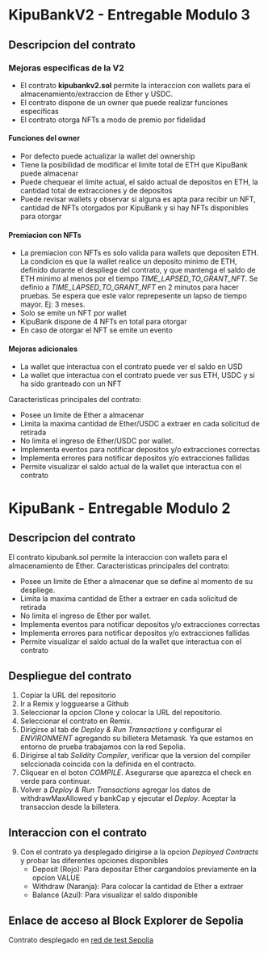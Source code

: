 # KipuBankV2 - Entregable Modulo 3
## Descripcion del contrato

### Mejoras especificas de la V2
- El contrato __kipubankv2.sol__ permite la interaccion con wallets para el almacenamiento/extraccion de Ether y USDC.
- El contrato dispone de un owner que puede realizar funciones especificas
- El contrato otorga NFTs a modo de premio por fidelidad 

#### Funciones del owner
- Por defecto puede actualizar la wallet del ownership
- Tiene la posibilidad de modificar el limite total de ETH que KipuBank puede almacenar
- Puede chequear el limite actual, el saldo actual de depositos en ETH, la cantidad total de extracciones y de depositos
- Puede revisar wallets y observar si alguna es apta para recibir un NFT, cantidad de NFTs otorgados por KipuBank y si hay NFTs disponibles para otorgar

#### Premiacion con NFTs
- La premiacion con NFTs es solo valida para wallets que depositen ETH. La condicion es que la wallet realice un deposito minimo de 
ETH, definido durante el despliege del contrato, y que mantenga el saldo de ETH minimo al menos por el tiempo _TIME_LAPSED_TO_GRANT_NFT_.
  Se definio a _TIME_LAPSED_TO_GRANT_NFT_ en 2 minutos para hacer pruebas. Se espera que este valor reprepesente un lapso de tiempo mayor. Ej: 3 meses.
- Solo se emite un NFT por wallet 
- KipuBank dispone de 4 NFTs en total para otorgar
- En caso de otorgar el NFT se emite un evento

#### Mejoras adicionales
- La wallet que interactua con el contrato puede ver el saldo en USD
- La wallet que interactua con el contrato puede ver sus ETH, USDC y si ha sido granteado con un NFT

Caracteristicas principales del contrato:
- Posee un limite de Ether a almacenar
- Limita la maxima cantidad de Ether/USDC a extraer en cada solicitud de retirada
- No limita el ingreso de Ether/USDC por wallet.
- Implementa eventos para notificar depositos y/o extracciones correctas
- Implementa errores para notificar depositos y/o extracciones fallidas
- Permite visualizar el saldo actual de la wallet que interactua con el contrato


# KipuBank - Entregable Modulo 2
## Descripcion del contrato

El contrato kipubank.sol permite la interaccion con wallets para el almacenamiento de Ether. Caracteristicas principales del contrato:

- Posee un limite de Ether a almacenar que se define al momento de su despliege.
- Limita la maxima cantidad de Ether a extraer en cada solicitud de retirada
- No limita el ingreso de Ether por wallet.
- Implementa eventos para notificar depositos y/o extracciones correctas
- Implementa errores para notificar depositos y/o extracciones fallidas
- Permite visualizar el saldo actual de la wallet que interactua con el contrato


Despliegue del contrato
-----------------------------
1. Copiar la URL del repositorio 
2. Ir a Remix y logguearse a Github 
3. Seleccionar la opcion Clone y colocar la URL del repositorio.
4. Seleccionar el contrato en Remix.
5. Dirigirse al tab de _Deploy & Run Transactions_ y configurar el _ENVIRONMENT_ agregando su billetera Metamask. Ya que estamos en entorno 
de prueba trabajamos con la red Sepolia.
6. Dirigirse al tab _Solidity Compiler_, verificar que la version del compiler selccionada coincida con la definida en el contracto.
7. Cliquear en el boton _COMPILE_. Asegurarse que aparezca el check en verde para continuar.
8. Volver a _Deploy & Run Transactions_ agregar los datos de withdrawMaxAllowed y bankCap y ejecutar el _Deploy_. Aceptar la transaccion desde la billetera.

Interaccion con el contrato
-----------------------------
9. Con el contrato ya desplegado dirigirse a la opcion _Deployed Contracts_ y probar las diferentes opciones disponibles
   - Deposit (Rojo): Para depositar Ether cargandolos previamente en la opcion VALUE
   - Withdraw (Naranja): Para colocar la cantidad de Ether a extraer
   - Balance (Azul): Para visualizar el saldo disponible 


Enlace de acceso al Block Explorer de Sepolia
-------------------------------------------------
Contrato desplegado en [red de test Sepolia](https://sepolia.etherscan.io/address/0x84b2b6dd7b3cd6d240857b9372cc63a18c78309c#code)
